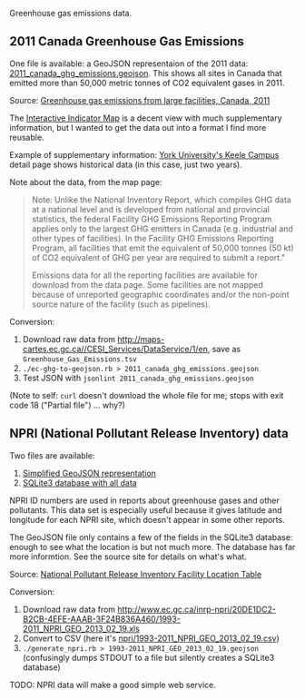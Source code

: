 Greenhouse gas emissions data.

## 2011 Canada Greenhouse Gas Emissions

One file is available: a GeoJSON representaion of the 2011 data: [2011_canada_ghg_emissions.geojson](greenhouse-gases-2011/2011_canada_ghg_emissions.geojson).  This shows all sites in Canada that emitted more than 50,000 metric tonnes of CO2 equivalent gases in 2011.

Source: [Greenhouse gas emissions from large facilities, Canada, 2011](http://maps-cartes.ec.gc.ca/indicators-indicateurs/TableView.aspx?ID=1)

The [Interactive Indicator Map](http://maps-cartes.ec.gc.ca/indicators-indicateurs/Default.aspx?) is a decent view with much supplementary information, but I wanted to get the data out into a format I find more reusable.

Example of supplementary information: [York University's Keele Campus](http://maps-cartes.ec.gc.ca/indicators-indicateurs/detailPage.aspx?lang=en&type=ghg&objectid=503) detail page shows historical data (in this case, just two years).

Note about the data, from the map page:

> Note: Unlike the National Inventory Report, which compiles GHG data at a national level and is developed from national and provincial statistics, the federal Facility GHG Emissions Reporting Program applies only to the largest GHG emitters in Canada (e.g. industrial and other types of facilities). In the Facility GHG Emissions Reporting Program, all facilities that emit the equivalent of 50,000 tonnes (50 kt) of CO2 equivalent of GHG per year are required to submit a report."
>
> Emissions data for all the reporting facilities are available for download from the data page. Some facilities are not mapped because of unreported geographic coordinates and/or the non-point source nature of the facility (such as pipelines).

Conversion:

1. Download raw data from http://maps-cartes.ec.gc.ca//CESI_Services/DataService/1/en, save as `Greenhouse_Gas_Emissions.tsv`
1. `./ec-ghg-to-geojson.rb > 2011_canada_ghg_emissions.geojson`
1. Test JSON with `jsonlint 2011_canada_ghg_emissions.geojson`

(Note to self: `curl` doesn't download the whole file for me; stops with exit code 18 ("Partial file") ... why?)

<!--
See info link at http://www.ene.gov.on.ca/environment/en/resources/collection/data_downloads/index.htm#GHG

[Metadata DetailPage](http://files.ontariogovernment.ca/moe_mapping/downloads/1Air/GHG_by_year/GHG2011.html) for 2011 data.

[Metadata Detail Page for 2010 data](http://files.ontariogovernment.ca/moe_mapping/downloads/1Air/GHG_by_year/GHG2010.html)

-->

## NPRI (National Pollutant Release Inventory) data

Two files are available:

1. [Simplified GeoJSON representation](npri/1993-2011_NPRI_GEO_2013_02_19.geojson)
1. [SQLite3 database with all data](npri/1993-2011_NPRI_GEO_2013_02_19.sqlite3)

NPRI ID numbers are used in reports about greenhouse gases and other pollutants. This data set is especially useful because it gives latitude and longitude for each NPRI site, which doesn't appear in some other reports.

The GeoJSON file only contains a few of the fields in the SQLite3 database: enough to see what the location is but not much more.  The database has far more informtion.  See the source site for details on what's what.

Source: [National Pollutant Release Inventory Facility Location Table](http://www.ec.gc.ca/inrp-npri/default.asp?lang=En&n=20DE1DC2-1)

Conversion:

1. Download raw data from http://www.ec.gc.ca/inrp-npri/20DE1DC2-B2CB-4EFE-AAAB-3F24B836A460/1993-2011_NPRI_GEO_2013_02_19.xls
1. Convert to CSV (here it's [npri/1993-2011_NPRI_GEO_2013_02_19.csv](1993-2011_NPRI_GEO_2013_02_19.csv))
1. `./generate_npri.rb > 1993-2011_NPRI_GEO_2013_02_19.geojson` (confusingly dumps STDOUT to a file but silently creates a SQLite3 database)

TODO: NPRI data will make a good simple web service.

<!-- Interactive map:

http://maps-cartes.ec.gc.ca/indicators-indicateurs/default.aspx?id=1&Xmin=-15307263.2217053&Ymin=4878962.72110015&xmax=-5718983.26419751&ymax=11140696.5709012&lang=en.

--> 

<!-- Source: Environment Canada (2013) Overview of the Reported 2011 Greenhouse Gas Emissions.

Facility Greenhouse Gas Reporting
http://www.ec.gc.ca/ges-ghg/default.asp?lang=En&n=040E378D-1


Reported Facility Greenhouse Gas Data
http://www.ec.gc.ca/ges-ghg/default.asp?lang=En&n=8044859A-1

Facility Data Search
http://www.ec.gc.ca/ges-ghg/donnees-data/index.cfm?lang=En

which leads to a full 2011 view:
http://www.ec.gc.ca/ges-ghg/donnees-data/index.cfm?do=results&lang=en&year=2011&gas=all&fac_name=&prov=all&city=&naics=all&submit=Submit

which can be downloaded in XLS
http://www.ec.gc.ca/ges-ghg/donnees-data/index.cfm?do=results_excel&excel=true&lang=en&year=2011&gas=all&fac_name=&prov=all&city=&naics=all&x=Submit


Canada's Greenhouse Gas Inventory
http://www.ec.gc.ca/ges-ghg/default.asp?lang=En&n=83A34A7A-1

Link to NIR and CRF data at the UNFCCC (which would be great data to play with)
(also look for geolocated US data)



Look for Downloadable Emissions Data (Excel but it's not)


http://www.ec.gc.ca/ges-ghg/donnees-data/index.cfm?do=results_excel&excel=true&lang=en&year=2011&gas=all&fac_name=&prov=all&city=&naics=all&x=Submit

--> 



